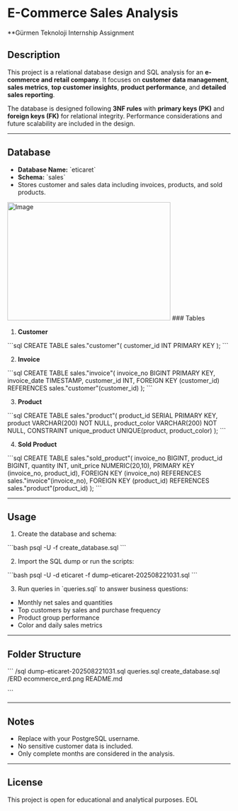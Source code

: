 

# E-Commerce Sales Analysis
**Gürmen Teknoloji Internship Assignment

## Description
This project is a relational database design and SQL analysis for an **e-commerce and retail company**. It focuses on **customer data management**, **sales metrics**, **top customer insights**, **product performance**, and **detailed sales reporting**.

The database is designed following **3NF rules** with **primary keys (PK)** and **foreign keys (FK)** for relational integrity. Performance considerations and future scalability are included in the design.

---

## Database
- **Database Name:** \`eticaret\`  
- **Schema:** \`sales\`  
- Stores customer and sales data including invoices, products, and sold products.
<img width="368" height="267" alt="Image" src="https://github.com/user-attachments/assets/0e4610c8-feef-4f2f-9d2b-435f7f20c4ec" />
### Tables

1. **Customer**

\`\`\`sql
CREATE TABLE sales."customer"(
    customer_id INT PRIMARY KEY
);
\`\`\`

2. **Invoice**

\`\`\`sql
CREATE TABLE sales."invoice"(
    invoice_no BIGINT PRIMARY KEY,
    invoice_date TIMESTAMP,
    customer_id INT,
    FOREIGN KEY (customer_id) REFERENCES sales."customer"(customer_id)
);
\`\`\`

3. **Product**

\`\`\`sql
CREATE TABLE sales."product"(
    product_id SERIAL PRIMARY KEY,
    product VARCHAR(200) NOT NULL,
    product_color VARCHAR(200) NOT NULL,
    CONSTRAINT unique_product UNIQUE(product, product_color)
);
\`\`\`

4. **Sold Product**

\`\`\`sql
CREATE TABLE sales."sold_product"(
    invoice_no BIGINT,
    product_id BIGINT,
    quantity INT,
    unit_price NUMERIC(20,10),
    PRIMARY KEY (invoice_no, product_id),
    FOREIGN KEY (invoice_no) REFERENCES sales."invoice"(invoice_no),
    FOREIGN KEY (product_id) REFERENCES sales."product"(product_id)
);
\`\`\`

---

## Usage
1. Create the database and schema:

\`\`\`bash
psql -U <username> -f create_database.sql
\`\`\`

2. Import the SQL dump or run the scripts:

\`\`\`bash
psql -U <username> -d eticaret -f dump-eticaret-202508221031.sql
\`\`\`

3. Run queries in \`queries.sql\` to answer business questions:
- Monthly net sales and quantities
- Top customers by sales and purchase frequency
- Product group performance
- Color and daily sales metrics

---

## Folder Structure

\`\`\`
/sql
    dump-eticaret-202508221031.sql
    queries.sql
    create_database.sql
/ERD
    ecommerce_erd.png
README.md

\`\`\`

---

## Notes
- Replace <username> with your PostgreSQL username.  
- No sensitive customer data is included.  
- Only complete months are considered in the analysis.

---

## License
This project is open for educational and analytical purposes.
EOL
